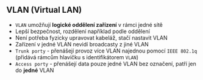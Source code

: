 ## VLAN (Virtual LAN)

- `VLAN` umožňují **logické oddělení zařízení** v rámci jedné sítě
- Lepší bezpečnost, rozdělení například podle oddělení
- Není potřeba fyzicky upravovat kabeláž, stačí nastavit VLAN
- Zařízení v jedné VLAN nevidí broadcasty z jiné VLAN
- `Trunk porty` - přenášejí provoz více VLAN najednou pomocí `IEEE 802.1q` (přidává rámcům hlavičku s identifikátorem `VLAN`)
- `Access porty` - přenášejí data pouze jedné VLAN bez označení, patří jen do **jedné** VLAN
